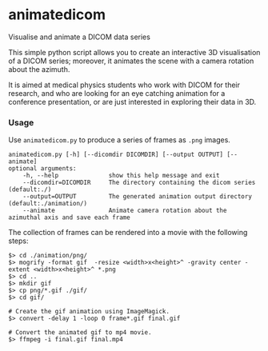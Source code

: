 # animatedicom
Visualise and animate a DICOM data series

This simple python script allows you to create an interactive 3D visualisation of a DICOM series; moreover, it animates the scene with a camera rotation about the azimuth. 

It is aimed at medical physics students who work with DICOM for their research, and who are looking for an eye catching animation for a conference presentation, or are just interested in exploring their data in 3D. 

### Usage
Use `animatedicom.py` to produce a series of frames as `.png` images.

    animatedicom.py [-h] [--dicomdir DICOMDIR] [--output OUTPUT] [--animate]
    optional arguments:
        -h, --help              show this help message and exit
        --dicomdir=DICOMDIR     The directory containing the dicom series (default:./)
        --output=OUTPUT         The generated animation output directory (default:./animation/)
        --animate               Animate camera rotation about the azimuthal axis and save each frame

The collection of frames can be rendered into a movie with the following steps:

    $> cd ./animation/png/
    $> mogrify -format gif  -resize <width>x<height>^ -gravity center -extent <width>x<height>^ *.png 
    $> cd .. 
    $> mkdir gif
    $> cp png/*.gif ./gif/
    $> cd gif/

    # Create the gif animation using ImageMagick.                               
    $> convert -delay 1 -loop 0 frame*.gif final.gif

    # Convert the animated gif to mp4 movie.                                    
    $> ffmpeg -i final.gif final.mp4

